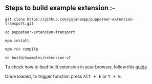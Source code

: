 ## Steps to build example extension :-

``` 
git clone https://github.com/gajananpp/puppeteer-extension-transport.git

cd puppeteer-extension-transport

npm install

npm run compile

cd build/examples/extension-v2
```

To check how to load built extension in your browser, follow this [guide](https://developer.chrome.com/docs/extensions/mv3/getstarted/#:~:text=The%20directory%20holding%20the%20manifest%20file%20can%20be%20added%20as%20an%20extension%20in%20developer%20mode%20in%20its%20current%20state.)

Once loaded, to trigger function press <kbd>Alt + E</kbd> or <kbd>⌥ + E</kbd>.

